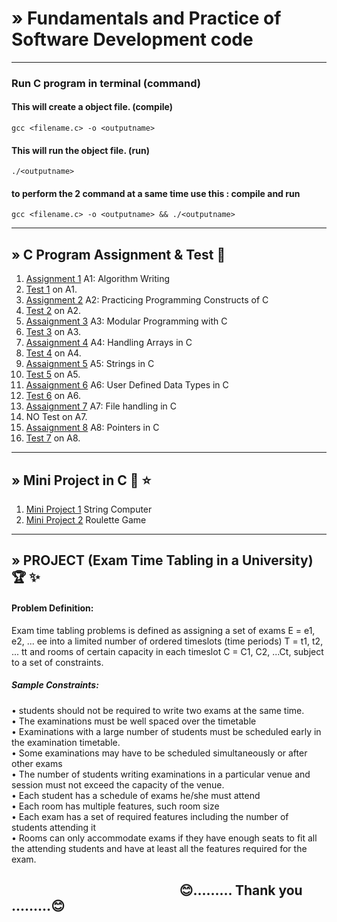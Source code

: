 #  » Fundamentals and Practice of Software Development code
---
### Run C program in terminal (command)

#### This will create a object file. (compile)

    gcc <filename.c> -o <outputname>
    
 #### This will run the object file.  (run)
 
    ./<outputname>


 #### to perform the 2 command at a same time use this : compile and run
 
    gcc <filename.c> -o <outputname> && ./<outputname>
-----
##  » C Program Assignment & Test :2nd_place_medal:
01)  [Assignment 1](https://github.com/KKBUGHUNTER/UCS2201---Fundamentals-and-Practice-of-Software-Development-Codes/tree/main/ASSIGNMENT-1) A1: Algorithm Writing
02)  [Test 1](https://github.com/KKBUGHUNTER/UCS2201---Fundamentals-and-Practice-of-Software-Development-Codes/tree/main/Test-1) on A1.
03)  [Assignment 2](https://github.com/KKBUGHUNTER/UCS2201---Fundamentals-and-Practice-of-Software-Development-Codes/tree/main/ASSIGNMENT-2) A2: Practicing Programming Constructs of C
04)  [Test 2](https://github.com/KKBUGHUNTER/UCS2201---Fundamentals-and-Practice-of-Software-Development-Codes/tree/main/Test-2) on A2.
05)  [Assaignment 3](https://github.com/KKBUGHUNTER/UCS2201---Fundamentals-and-Practice-of-Software-Development-Codes/tree/main/ASSIGNMENT-3) A3: Modular Programming with C
06)  [Test 3](https://github.com/KKBUGHUNTER/UCS2201---Fundamentals-and-Practice-of-Software-Development-Codes/tree/main/Test-3) on A3.
07)  [Assaignment 4](https://github.com/KKBUGHUNTER/UCS2201---Fundamentals-and-Practice-of-Software-Development-Codes/tree/main/ASSIGNMENT-4) A4: Handling Arrays in C
08)  [Test 4](https://github.com/KKBUGHUNTER/UCS2201---Fundamentals-and-Practice-of-Software-Development-Codes/tree/main/Test-4) on A4.
09)  [Assaignment 5](https://github.com/KKBUGHUNTER/UCS2201---Fundamentals-and-Practice-of-Software-Development-Codes/tree/main/ASSIGNMENT-5) A5: Strings in C
10)  [Test 5](https://github.com/KKBUGHUNTER/UCS2201---Fundamentals-and-Practice-of-Software-Development-Codes/tree/main/Test-5) on A5.
11)  [Assaignment 6](https://github.com/KKBUGHUNTER/UCS2201---Fundamentals-and-Practice-of-Software-Development-Codes/tree/main/ASSIGNMENT-6) A6: User Defined Data Types in C
12)  [Test 6](https://github.com/KKBUGHUNTER/UCS2201---Fundamentals-and-Practice-of-Software-Development-Codes/tree/main/Test-6) on A6.
13)  [Assaignment 7](https://github.com/KKBUGHUNTER/UCS2201---Fundamentals-and-Practice-of-Software-Development-Codes/tree/main/ASSIGNMENT-7) A7: File handling in C
14)  NO Test on A7.
15)  [Assaignment 8](https://github.com/KKBUGHUNTER/UCS2201---Fundamentals-and-Practice-of-Software-Development-Codes/tree/main/ASSIGNMENT-8) A8: Pointers in C
16)  [Test 7](https://github.com/KKBUGHUNTER/UCS2201---Fundamentals-and-Practice-of-Software-Development-Codes/tree/main/Test-7) on A8.
-----
##  » Mini Project in C :1st_place_medal: :star: 
01) [Mini Project 1](https://github.com/KKBUGHUNTER/UCS2201---Fundamentals-and-Practice-of-Software-Development-Codes/tree/main/Mini%20Project%201) String Computer
02) [Mini Project 2](https://github.com/KKBUGHUNTER/UCS2201---Fundamentals-and-Practice-of-Software-Development-Codes/tree/main/Mini%20Project%202) Roulette Game
-----
##  » PROJECT (Exam Time Tabling in a University) :trophy: :sparkles:
#### Problem Definition:
   Exam time tabling problems is defined as assigning a set of exams E = e1, e2, ... ee into a
limited number of ordered timeslots (time periods) T = t1, t2, ... tt and rooms of certain
capacity in each timeslot C = C1, C2, ...Ct, subject to a set of constraints.</br>
##### Sample Constraints:
   • students should not be required to write two exams at the same time.</br>
   • The examinations must be well spaced over the timetable</br>
   • Examinations with a large number of students must be scheduled early in the examination timetable.</br>
   • Some examinations may have to be scheduled simultaneously or after other exams</br>
   • The number of students writing examinations in a particular venue and session must not exceed the capacity of the venue.</br>
   • Each student has a schedule of exams he/she must attend</br>
   • Each room has multiple features, such room size</br>
   • Each exam has a set of required features including the number of students attending it</br>
   • Rooms can only accommodate exams if they have enough seats to fit all the attending students and have at least all the features required for the exam.</br>
   
  &nbsp; &nbsp; &nbsp; &nbsp; &nbsp; &nbsp; &nbsp; &nbsp; &nbsp; &nbsp; &nbsp; &nbsp; &nbsp; &nbsp; &nbsp; &nbsp; &nbsp; &nbsp;  &nbsp; &nbsp; &nbsp; &nbsp; &nbsp; &nbsp; &nbsp; &nbsp; &nbsp; :blush:......... Thank you .........:blush:
   -----
